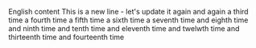 English content
This is a new line - let's update it again and again a third time a fourth time a fifth time a sixth time a seventh time and eighth time and ninth time and tenth time and eleventh time and twelwth time and thirteenth time and fourteenth time
